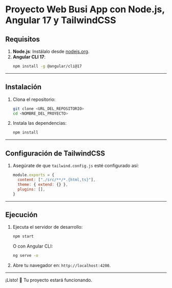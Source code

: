  
# **Proyecto Web Busi App con Node.js, Angular 17 y TailwindCSS**

## **Requisitos**
1. **Node.js**: Instálalo desde [nodejs.org](https://nodejs.org).  
2. **Angular CLI 17**:  
   ```bash
   npm install -g @angular/cli@17
   ```

---

## **Instalación**
1. Clona el repositorio:  
   ```bash
   git clone <URL_DEL_REPOSITORIO>
   cd <NOMBRE_DEL_PROYECTO>
   ```
2. Instala las dependencias:  
   ```bash
   npm install
   ```

---

## **Configuración de TailwindCSS**
1. Asegúrate de que `tailwind.config.js` esté configurado así:
   ```javascript
   module.exports = {
     content: ["./src/**/*.{html,ts}"],
     theme: { extend: {} },
     plugins: [],
   }
   ```

---

## **Ejecución**
1. Ejecuta el servidor de desarrollo:  
   ```bash
   npm start
   ```
   O con Angular CLI:  
   ```bash
   ng serve -o
   ```
2. Abre tu navegador en: `http://localhost:4200`.

---

¡Listo! 🎉 Tu proyecto estará funcionando.
